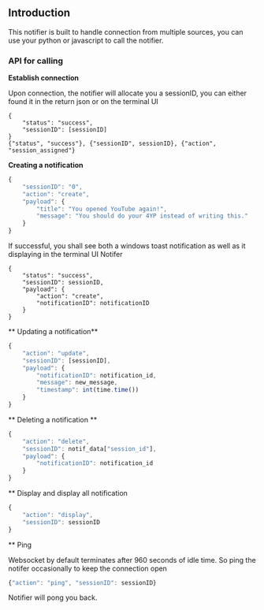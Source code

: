## **Introduction**

This notifier is built to handle connection from multiple sources, you can use your python or javascript to call the notifier.

### API for calling

**Establish connection**

Upon connection, the notifier will allocate you a sessionID, you can either found it in the return json or on the terminal UI
``` reponse
{
    "status": "success",
    "sessionID": [sessionID]
}
{"status", "success"}, {"sessionID", sessionID}, {"action", "session_assigned"}

```

**Creating a notification**

```javascript
{
    "sessionID": "0",
    "action": "create",
    "payload": {
        "title": "You opened YouTube again!",
        "message": "You should do your 4YP instead of writing this."
    }
}
```

If successful, you shall see both a windows toast notification as well as it displaying in the terminal UI Notifer

``` response 
{
    "status": "success",
    "sessionID": sessionID,
    "payload": {
        "action": "create",
        "notificationID": notificationID
    }
}
```


** Updating a notification**
```javascript
{
    "action": "update",
    "sessionID": [sessionID],
    "payload": {
        "notificationID": notification_id,
        "message": new_message,
        "timestamp": int(time.time())
    }
}

```

** Deleting a notification **
```javascript
{
    "action": "delete",
    "sessionID": notif_data["session_id"],
    "payload": {
        "notificationID": notification_id
    }
}
```

** Display and display all notification
```javascript
{
    "action": "display",
    "sessionID": sessionID
}
```

** Ping

Websocket by default terminates after 960 seconds of idle time. So ping the notifer occasionally to keep the connection open

```javascript
{"action": "ping", "sessionID": sessionID}
```

Notifier will pong you back.